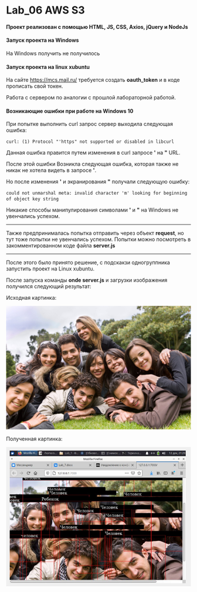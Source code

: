 # Lab_06 AWS S3

#### Проект реализован с помощью HTML, JS, CSS, Axios, jQuery и NodeJs

#### Запуск проекта на Windows

На Windows получить не получилось

#### Запуск проекта на linux xubuntu

На сайте https://mcs.mail.ru/ требуется создать **oauth_token** и в коде прописать свой токен.

Работа с сервером по аналогии с прошлой лабораторной работой.

#### Возникающие ошибки при работе на Windows 10

При попытке выполнить curl запрос сервер выходила следующая ошибка: 
    
    curl: (1) Protocol "'https" not supported or disabled in libcurl

Данная ошибка правится путем изменения в curl запросе **'** на **"** URL.

После этой ошибки Возникла следующая ошибка, которая также не никак не хотела видеть в запросе **'**.

Но после изменения **'** и экранирования **"** получали следующую ошибку:

    could not unmarshal meta: invalid character 'm' looking for beginning of object key string

Никакие способы манипулирования символами **'** и **"** на Windows не увенчались успехом.

---

Также предпринималась попытка отправить через объект **request**, но тут тоже попытки не увенчались успехом. Попытки можно посмотреть в закомментированном коде файла **server.js**

---

После этого было принято решение, с подскакзи одногруппника запустить проект на Linux xubuntu.

После запуска команды **onde server.js** и загрузки изображения получился следующий результат:

Исходная картинка:

![](./group-of-young-peopl.jpeg)

Полученная картинка:

![](img/result.jpg)